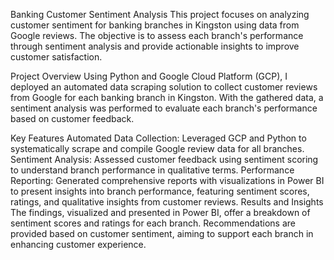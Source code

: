Banking Customer Sentiment Analysis
This project focuses on analyzing customer sentiment for banking branches in Kingston using data from Google reviews. The objective is to assess each branch's performance through sentiment analysis and provide actionable insights to improve customer satisfaction.

Project Overview
Using Python and Google Cloud Platform (GCP), I deployed an automated data scraping solution to collect customer reviews from Google for each banking branch in Kingston. With the gathered data, a sentiment analysis was performed to evaluate each branch's performance based on customer feedback.

Key Features
Automated Data Collection: Leveraged GCP and Python to systematically scrape and compile Google review data for all branches.
Sentiment Analysis: Assessed customer feedback using sentiment scoring to understand branch performance in qualitative terms.
Performance Reporting: Generated comprehensive reports with visualizations in Power BI to present insights into branch performance, featuring sentiment scores, ratings, and qualitative insights from customer reviews.
Results and Insights
The findings, visualized and presented in Power BI, offer a breakdown of sentiment scores and ratings for each branch. Recommendations are provided based on customer sentiment, aiming to support each branch in enhancing customer experience.

